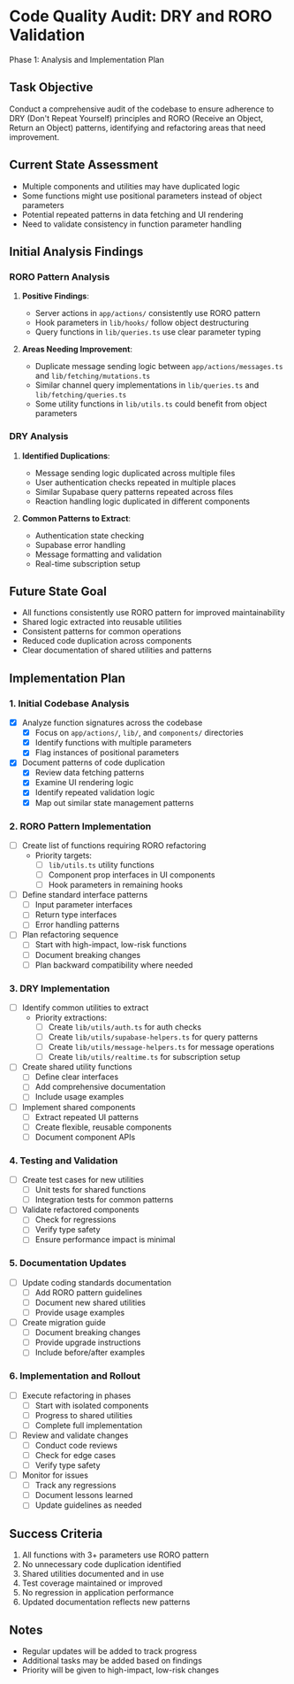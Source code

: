 # Code Quality Audit: DRY and RORO Validation
Phase 1: Analysis and Implementation Plan

## Task Objective
Conduct a comprehensive audit of the codebase to ensure adherence to DRY (Don't Repeat Yourself) principles and RORO (Receive an Object, Return an Object) patterns, identifying and refactoring areas that need improvement.

## Current State Assessment
- Multiple components and utilities may have duplicated logic
- Some functions might use positional parameters instead of object parameters
- Potential repeated patterns in data fetching and UI rendering
- Need to validate consistency in function parameter handling

## Initial Analysis Findings

### RORO Pattern Analysis
1. **Positive Findings**:
   - Server actions in `app/actions/` consistently use RORO pattern
   - Hook parameters in `lib/hooks/` follow object destructuring
   - Query functions in `lib/queries.ts` use clear parameter typing

2. **Areas Needing Improvement**:
   - Duplicate message sending logic between `app/actions/messages.ts` and `lib/fetching/mutations.ts`
   - Similar channel query implementations in `lib/queries.ts` and `lib/fetching/queries.ts`
   - Some utility functions in `lib/utils.ts` could benefit from object parameters

### DRY Analysis
1. **Identified Duplications**:
   - Message sending logic duplicated across multiple files
   - User authentication checks repeated in multiple places
   - Similar Supabase query patterns repeated across files
   - Reaction handling logic duplicated in different components

2. **Common Patterns to Extract**:
   - Authentication state checking
   - Supabase error handling
   - Message formatting and validation
   - Real-time subscription setup

## Future State Goal
- All functions consistently use RORO pattern for improved maintainability
- Shared logic extracted into reusable utilities
- Consistent patterns for common operations
- Reduced code duplication across components
- Clear documentation of shared utilities and patterns

## Implementation Plan

### 1. Initial Codebase Analysis
- [x] Analyze function signatures across the codebase
  - [x] Focus on `app/actions/`, `lib/`, and `components/` directories
  - [x] Identify functions with multiple parameters
  - [x] Flag instances of positional parameters
- [x] Document patterns of code duplication
  - [x] Review data fetching patterns
  - [x] Examine UI rendering logic
  - [x] Identify repeated validation logic
  - [x] Map out similar state management patterns

### 2. RORO Pattern Implementation
- [ ] Create list of functions requiring RORO refactoring
  - Priority targets:
    - [ ] `lib/utils.ts` utility functions
    - [ ] Component prop interfaces in UI components
    - [ ] Hook parameters in remaining hooks
- [ ] Define standard interface patterns
  - [ ] Input parameter interfaces
  - [ ] Return type interfaces
  - [ ] Error handling patterns
- [ ] Plan refactoring sequence
  - [ ] Start with high-impact, low-risk functions
  - [ ] Document breaking changes
  - [ ] Plan backward compatibility where needed

### 3. DRY Implementation
- [ ] Identify common utilities to extract
  - Priority extractions:
    - [ ] Create `lib/utils/auth.ts` for auth checks
    - [ ] Create `lib/utils/supabase-helpers.ts` for query patterns
    - [ ] Create `lib/utils/message-helpers.ts` for message operations
    - [ ] Create `lib/utils/realtime.ts` for subscription setup
- [ ] Create shared utility functions
  - [ ] Define clear interfaces
  - [ ] Add comprehensive documentation
  - [ ] Include usage examples
- [ ] Implement shared components
  - [ ] Extract repeated UI patterns
  - [ ] Create flexible, reusable components
  - [ ] Document component APIs

### 4. Testing and Validation
- [ ] Create test cases for new utilities
  - [ ] Unit tests for shared functions
  - [ ] Integration tests for common patterns
- [ ] Validate refactored components
  - [ ] Check for regressions
  - [ ] Verify type safety
  - [ ] Ensure performance impact is minimal

### 5. Documentation Updates
- [ ] Update coding standards documentation
  - [ ] Add RORO pattern guidelines
  - [ ] Document new shared utilities
  - [ ] Provide usage examples
- [ ] Create migration guide
  - [ ] Document breaking changes
  - [ ] Provide upgrade instructions
  - [ ] Include before/after examples

### 6. Implementation and Rollout
- [ ] Execute refactoring in phases
  - [ ] Start with isolated components
  - [ ] Progress to shared utilities
  - [ ] Complete full implementation
- [ ] Review and validate changes
  - [ ] Conduct code reviews
  - [ ] Check for edge cases
  - [ ] Verify type safety
- [ ] Monitor for issues
  - [ ] Track any regressions
  - [ ] Document lessons learned
  - [ ] Update guidelines as needed

## Success Criteria
1. All functions with 3+ parameters use RORO pattern
2. No unnecessary code duplication identified
3. Shared utilities documented and in use
4. Test coverage maintained or improved
5. No regression in application performance
6. Updated documentation reflects new patterns

## Notes
- Regular updates will be added to track progress
- Additional tasks may be added based on findings
- Priority will be given to high-impact, low-risk changes 